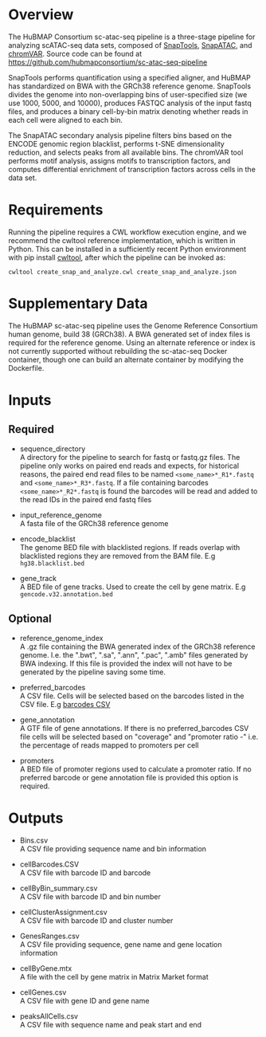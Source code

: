 # Overview

The HuBMAP Consortium sc-atac-seq pipeline is a three-stage pipeline for
analyzing scATAC-seq data sets, composed of [SnapTools](https://github.com/r3fang/SnapTools "SnapTools"),
[SnapATAC](https://github.com/r3fang/SnapATAC "SnapATAC"),
and [chromVAR](https://bioconductor.org/packages/release/bioc/html/chromVAR.html "chromVAR").
Source code can be found at https://github.com/hubmapconsortium/sc-atac-seq-pipeline

SnapTools performs quantification using a specified aligner,
and HuBMAP has standardized on BWA with the GRCh38 reference genome.
SnapTools divides the genome into non-overlapping bins of user-specified size
(we use 1000, 5000, and 10000), produces FASTQC analysis of the input fastq files,
and produces a binary cell-by-bin matrix
denoting whether reads in each cell were aligned to each bin.

The SnapATAC
secondary analysis pipeline filters bins based on the ENCODE genomic region
blacklist, performs t-SNE dimensionality reduction, and selects peaks from
all available bins. The chromVAR tool performs motif analysis, assigns motifs
to transcription factors, and computes differential enrichment of transcription
factors across cells in the data set.

# Requirements
Running the pipeline requires a CWL workflow execution engine, and we recommend
the cwltool reference implementation, which is written in Python. This can be
installed in a sufficiently recent Python environment with pip install
[cwltool](https://github.com/common-workflow-language/cwltool),
after which the pipeline can be invoked as:

`cwltool create_snap_and_analyze.cwl create_snap_and_analyze.json`

# Supplementary Data
The HuBMAP sc-atac-seq pipeline uses the Genome Reference Consortium human genome,
build 38 (GRCh38).  A BWA generated set of index files is required for the
reference genome. Using an alternate reference or index is not currently
supported without rebuilding the sc-atac-seq Docker container, though one can
build an alternate container by modifying the Dockerfile.

# Inputs
## Required
* sequence_directory\
A directory for the pipeline to search for fastq or fastq.gz files. The pipeline
only works on paired end reads and expects, for historical reasons, the paired
end read files to be named
`<some_name>*_R1*.fastq` and `<some_name>*_R3*.fastq`. If a file
containing barcodes `<some_name>*_R2*.fastq` is found the barcodes will be
read and added to the read IDs in the paired end fastq files

* input_reference_genome\
A fasta file of the GRCh38 reference genome

* encode_blacklist\
The genome BED file with blacklisted regions. If reads overlap with blacklisted
regions they are removed from the BAM file. E.g `hg38.blacklist.bed`

* gene_track\
A BED file of gene tracks. Used to create the cell by gene matrix.
E.g `gencode.v32.annotation.bed`

## Optional

* reference_genome_index\
A .gz file containing the BWA generated index of the GRCh38 reference genome.
I.e. the ".bwt", ".sa", ".ann", ".pac", ".amb" files generated by BWA
indexing. If this file is provided the index will not have to be generated
by the pipeline saving some time.

* preferred_barcodes\
A CSV file. Cells will be selected based on the barcodes listed in the CSV file. E.g
[barcodes CSV](http://renlab.sdsc.edu/r3fang/share/github/Mouse_Brain_10X/atac_v1_adult_brain_fresh_5k_singlecell.csv
 "barcode CSV")

* gene_annotation\
A GTF file of gene annotations. If there is no preferred_barcodes CSV file
 cells will be selected based on "coverage" and "promoter ratio -"
i.e. the percentage of reads mapped to promoters per cell

* promoters\
A BED file of promoter regions used to calculate a promoter ratio. If no
preferred barcode or gene annotation file is provided this option is required.


# Outputs

* Bins.csv\
A CSV file providing sequence name and bin information

* cellBarcodes.CSV\
A CSV file with barcode ID and barcode

* cellByBin_summary.csv\
A CSV file with barcode ID and bin number

* cellClusterAssignment.csv\
A CSV file with barcode ID and cluster number

* GenesRanges.csv\
A CSV file providing sequence, gene name and gene location information

* cellByGene.mtx\
A file with the cell by gene matrix in Matrix Market format

* cellGenes.csv\
A CSV file with gene ID and gene name

* peaksAllCells.csv\
A CSV file with sequence name and peak start and end
